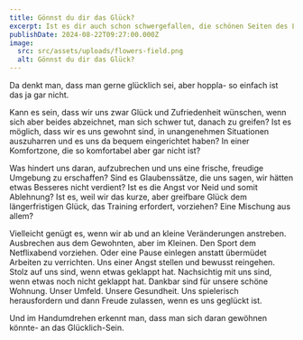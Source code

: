 ```yaml
---
title: Gönnst du dir das Glück?
excerpt: Ist es dir auch schon schwergefallen, die schönen Seiten des Lebens anzunehmen?
publishDate: 2024-08-22T09:27:00.000Z
image:
  src: src/assets/uploads/flowers-field.png
  alt: Gönnst du dir das Glück?
---
```


Da denkt man, dass man gerne glücklich sei, aber hoppla- so einfach ist das ja gar nicht.

Kann es sein, dass wir uns zwar Glück und Zufriedenheit wünschen, wenn sich aber beides abzeichnet, man sich schwer tut, danach zu greifen? Ist es möglich, dass wir es uns gewohnt sind, in unangenehmen Situationen auszuharren und es uns da bequem eingerichtet haben? In einer Komfortzone, die so komfortabel aber gar nicht ist?

Was hindert uns daran, aufzubrechen und uns eine frische, freudige Umgebung zu erschaffen? Sind es Glaubenssätze, die uns sagen, wir hätten etwas Besseres nicht verdient? Ist es die Angst vor Neid und somit Ablehnung? Ist es, weil wir das kurze, aber greifbare Glück dem längerfristigen Glück, das Training erfordert, vorziehen? Eine Mischung aus allem?

Vielleicht genügt es, wenn wir ab und an kleine Veränderungen anstreben. Ausbrechen aus dem Gewohnten, aber im Kleinen. Den Sport dem Netflixabend vorziehen. Oder eine Pause einlegen anstatt übermüdet Arbeiten zu verrichten. Uns einer Angst stellen und bewusst reingehen. Stolz auf uns sind, wenn etwas geklappt hat. Nachsichtig mit uns sind, wenn etwas noch nicht geklappt hat. Dankbar sind für unsere schöne Wohnung. Unser Umfeld. Unsere Gesundheit. Uns spielerisch herausfordern und dann Freude zulassen, wenn es uns geglückt ist.

Und im Handumdrehen erkennt man, dass man sich daran gewöhnen könnte- an das Glücklich-Sein.
